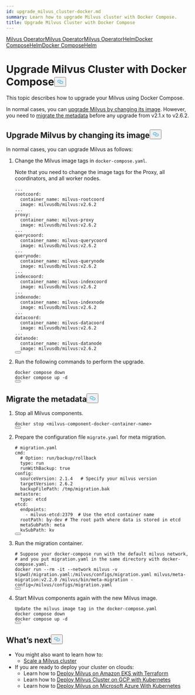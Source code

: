 ```yaml
---
id: upgrade_milvus_cluster-docker.md
summary: Learn how to upgrade Milvus cluster with Docker Compose.
title: Upgrade Milvus Cluster with Docker Compose
---
```

<div class="tab-wrapper"><a href="/docs/upgrade_milvus_standalone-operator.md" class=''>Milvus Operator</a><a href="/docs/upgrade_milvus_cluster-operator.md" class=''>Milvus Operator</a><a href="/docs/configure_operator.md" class=''>Milvus Operator</a><a href="/docs/configure-helm.md" class=''>Helm</a><a href="/docs/configure-docker.md" class=''>Docker Compose</a><a href="/docs/upgrade_milvus_standalone-helm.md" class=''>Helm</a><a href="/docs/upgrade_milvus_standalone-docker.md" class=''>Docker Compose</a><a href="/docs/upgrade_milvus_cluster-helm.md" class=''>Helm</a></div>
<h1 id="Upgrade-Milvus-Cluster-with-Docker-Compose" class="common-anchor-header">Upgrade Milvus Cluster with Docker Compose<button data-href="#Upgrade-Milvus-Cluster-with-Docker-Compose" class="anchor-icon" translate="no">
      <svg translate="no"
        aria-hidden="true"
        focusable="false"
        height="20"
        version="1.1"
        viewBox="0 0 16 16"
        width="16"
      >
        <path
          fill="#0092E4"
          fill-rule="evenodd"
          d="M4 9h1v1H4c-1.5 0-3-1.69-3-3.5S2.55 3 4 3h4c1.45 0 3 1.69 3 3.5 0 1.41-.91 2.72-2 3.25V8.59c.58-.45 1-1.27 1-2.09C10 5.22 8.98 4 8 4H4c-.98 0-2 1.22-2 2.5S3 9 4 9zm9-3h-1v1h1c1 0 2 1.22 2 2.5S13.98 12 13 12H9c-.98 0-2-1.22-2-2.5 0-.83.42-1.64 1-2.09V6.25c-1.09.53-2 1.84-2 3.25C6 11.31 7.55 13 9 13h4c1.45 0 3-1.69 3-3.5S14.5 6 13 6z"
        ></path>
      </svg>
    </button></h1><p>This topic describes how to upgrade your Milvus using Docker Compose.</p>
<p>In normal cases, you can <a href="#Upgrade-Milvus-by-changing-its-image">upgrade Milvus by changing its image</a>. However, you need to <a href="#Migrate-the-metadata">migrate the metadata</a> before any upgrade from v2.1.x to v2.6.2.</p>
<h2 id="Upgrade-Milvus-by-changing-its-image" class="common-anchor-header">Upgrade Milvus by changing its image<button data-href="#Upgrade-Milvus-by-changing-its-image" class="anchor-icon" translate="no">
      <svg translate="no"
        aria-hidden="true"
        focusable="false"
        height="20"
        version="1.1"
        viewBox="0 0 16 16"
        width="16"
      >
        <path
          fill="#0092E4"
          fill-rule="evenodd"
          d="M4 9h1v1H4c-1.5 0-3-1.69-3-3.5S2.55 3 4 3h4c1.45 0 3 1.69 3 3.5 0 1.41-.91 2.72-2 3.25V8.59c.58-.45 1-1.27 1-2.09C10 5.22 8.98 4 8 4H4c-.98 0-2 1.22-2 2.5S3 9 4 9zm9-3h-1v1h1c1 0 2 1.22 2 2.5S13.98 12 13 12H9c-.98 0-2-1.22-2-2.5 0-.83.42-1.64 1-2.09V6.25c-1.09.53-2 1.84-2 3.25C6 11.31 7.55 13 9 13h4c1.45 0 3-1.69 3-3.5S14.5 6 13 6z"
        ></path>
      </svg>
    </button></h2><p>In normal cases, you can upgrade Milvus as follows:</p>
<ol>
<li><p>Change the Milvus image tags in <code translate="no">docker-compose.yaml</code>.</p>
<p>Note that you need to change the image tags for the Proxy, all coordinators, and all worker nodes.</p>
<pre><code translate="no" class="language-yaml"><span class="hljs-string">...</span>
<span class="hljs-attr">rootcoord:</span>
  <span class="hljs-attr">container_name:</span> <span class="hljs-string">milvus-rootcoord</span>
  <span class="hljs-attr">image:</span> <span class="hljs-string">milvusdb/milvus:v2.6.2</span>
<span class="hljs-string">...</span>
<span class="hljs-attr">proxy:</span>
  <span class="hljs-attr">container_name:</span> <span class="hljs-string">milvus-proxy</span>
  <span class="hljs-attr">image:</span> <span class="hljs-string">milvusdb/milvus:v2.6.2</span>
<span class="hljs-string">...</span>
<span class="hljs-attr">querycoord:</span>
  <span class="hljs-attr">container_name:</span> <span class="hljs-string">milvus-querycoord</span>
  <span class="hljs-attr">image:</span> <span class="hljs-string">milvusdb/milvus:v2.6.2</span>  
<span class="hljs-string">...</span>
<span class="hljs-attr">querynode:</span>
  <span class="hljs-attr">container_name:</span> <span class="hljs-string">milvus-querynode</span>
  <span class="hljs-attr">image:</span> <span class="hljs-string">milvusdb/milvus:v2.6.2</span>
<span class="hljs-string">...</span>
<span class="hljs-attr">indexcoord:</span>
  <span class="hljs-attr">container_name:</span> <span class="hljs-string">milvus-indexcoord</span>
  <span class="hljs-attr">image:</span> <span class="hljs-string">milvusdb/milvus:v2.6.2</span>
<span class="hljs-string">...</span>
<span class="hljs-attr">indexnode:</span>
  <span class="hljs-attr">container_name:</span> <span class="hljs-string">milvus-indexnode</span>
  <span class="hljs-attr">image:</span> <span class="hljs-string">milvusdb/milvus:v2.6.2</span> 
<span class="hljs-string">...</span>
<span class="hljs-attr">datacoord:</span>
  <span class="hljs-attr">container_name:</span> <span class="hljs-string">milvus-datacoord</span>
  <span class="hljs-attr">image:</span> <span class="hljs-string">milvusdb/milvus:v2.6.2</span>   
<span class="hljs-string">...</span>
<span class="hljs-attr">datanode:</span>
  <span class="hljs-attr">container_name:</span> <span class="hljs-string">milvus-datanode</span>
  <span class="hljs-attr">image:</span> <span class="hljs-string">milvusdb/milvus:v2.6.2</span>
<button class="copy-code-btn"></button></code></pre></li>
<li><p>Run the following commands to perform the upgrade.</p>
<pre><code translate="no" class="language-shell">docker compose down
docker compose up -d
<button class="copy-code-btn"></button></code></pre></li>
</ol>
<h2 id="Migrate-the-metadata" class="common-anchor-header">Migrate the metadata<button data-href="#Migrate-the-metadata" class="anchor-icon" translate="no">
      <svg translate="no"
        aria-hidden="true"
        focusable="false"
        height="20"
        version="1.1"
        viewBox="0 0 16 16"
        width="16"
      >
        <path
          fill="#0092E4"
          fill-rule="evenodd"
          d="M4 9h1v1H4c-1.5 0-3-1.69-3-3.5S2.55 3 4 3h4c1.45 0 3 1.69 3 3.5 0 1.41-.91 2.72-2 3.25V8.59c.58-.45 1-1.27 1-2.09C10 5.22 8.98 4 8 4H4c-.98 0-2 1.22-2 2.5S3 9 4 9zm9-3h-1v1h1c1 0 2 1.22 2 2.5S13.98 12 13 12H9c-.98 0-2-1.22-2-2.5 0-.83.42-1.64 1-2.09V6.25c-1.09.53-2 1.84-2 3.25C6 11.31 7.55 13 9 13h4c1.45 0 3-1.69 3-3.5S14.5 6 13 6z"
        ></path>
      </svg>
    </button></h2><ol>
<li><p>Stop all Milvus components.</p>
<pre><code translate="no">docker stop <span class="hljs-tag">&lt;<span class="hljs-name">milvus-component-docker-container-name</span>&gt;</span>
<button class="copy-code-btn"></button></code></pre></li>
<li><p>Prepare the configuration file <code translate="no">migrate.yaml</code> for meta migration.</p>
<pre><code translate="no" class="language-yaml"><span class="hljs-comment"># migration.yaml</span>
<span class="hljs-attr">cmd:</span>
  <span class="hljs-comment"># Option: run/backup/rollback</span>
  <span class="hljs-attr">type:</span> <span class="hljs-string">run</span>
  <span class="hljs-attr">runWithBackup:</span> <span class="hljs-literal">true</span>
<span class="hljs-attr">config:</span>
  <span class="hljs-attr">sourceVersion:</span> <span class="hljs-number">2.1</span><span class="hljs-number">.4</span>   <span class="hljs-comment"># Specify your milvus version</span>
  <span class="hljs-attr">targetVersion:</span> <span class="hljs-number">2.6</span><span class="hljs-number">.2</span>
  <span class="hljs-attr">backupFilePath:</span> <span class="hljs-string">/tmp/migration.bak</span>
<span class="hljs-attr">metastore:</span>
  <span class="hljs-attr">type:</span> <span class="hljs-string">etcd</span>
<span class="hljs-attr">etcd:</span>
  <span class="hljs-attr">endpoints:</span>
    <span class="hljs-bullet">-</span> <span class="hljs-string">milvus-etcd:2379</span>  <span class="hljs-comment"># Use the etcd container name</span>
  <span class="hljs-attr">rootPath:</span> <span class="hljs-string">by-dev</span> <span class="hljs-comment"># The root path where data is stored in etcd</span>
  <span class="hljs-attr">metaSubPath:</span> <span class="hljs-string">meta</span>
  <span class="hljs-attr">kvSubPath:</span> <span class="hljs-string">kv</span>
<button class="copy-code-btn"></button></code></pre></li>
<li><p>Run the migration container.</p>
<pre><code translate="no"><span class="hljs-comment"># Suppose your docker-compose run with the default milvus network,</span>
<span class="hljs-comment"># and you put migration.yaml in the same directory with docker-compose.yaml.</span>
docker run --<span class="hljs-built_in">rm</span> -it --network milvus -v $(<span class="hljs-built_in">pwd</span>)/migration.yaml:/milvus/configs/migration.yaml milvus/meta-migration:v2.2.0 /milvus/bin/meta-migration -config=/milvus/configs/migration.yaml
<button class="copy-code-btn"></button></code></pre></li>
<li><p>Start Milvus components again with the new Milvus image.</p>
<pre><code translate="no">Update the milvus <span class="hljs-selector-tag">image</span> tag in the docker-compose<span class="hljs-selector-class">.yaml</span>
docker compose down
docker compose up -d
<button class="copy-code-btn"></button></code></pre></li>
</ol>
<h2 id="Whats-next" class="common-anchor-header">What’s next<button data-href="#Whats-next" class="anchor-icon" translate="no">
      <svg translate="no"
        aria-hidden="true"
        focusable="false"
        height="20"
        version="1.1"
        viewBox="0 0 16 16"
        width="16"
      >
        <path
          fill="#0092E4"
          fill-rule="evenodd"
          d="M4 9h1v1H4c-1.5 0-3-1.69-3-3.5S2.55 3 4 3h4c1.45 0 3 1.69 3 3.5 0 1.41-.91 2.72-2 3.25V8.59c.58-.45 1-1.27 1-2.09C10 5.22 8.98 4 8 4H4c-.98 0-2 1.22-2 2.5S3 9 4 9zm9-3h-1v1h1c1 0 2 1.22 2 2.5S13.98 12 13 12H9c-.98 0-2-1.22-2-2.5 0-.83.42-1.64 1-2.09V6.25c-1.09.53-2 1.84-2 3.25C6 11.31 7.55 13 9 13h4c1.45 0 3-1.69 3-3.5S14.5 6 13 6z"
        ></path>
      </svg>
    </button></h2><ul>
<li>You might also want to learn how to:
<ul>
<li><a href="/docs/scaleout.md">Scale a Milvus cluster</a></li>
</ul></li>
<li>If you are ready to deploy your cluster on clouds:
<ul>
<li>Learn how to <a href="/docs/eks.md">Deploy Milvus on Amazon EKS with Terraform</a></li>
<li>Learn how to <a href="/docs/gcp.md">Deploy Milvus Cluster on GCP with Kubernetes</a></li>
<li>Learn how to <a href="/docs/azure.md">Deploy Milvus on Microsoft Azure With Kubernetes</a></li>
</ul></li>
</ul>
